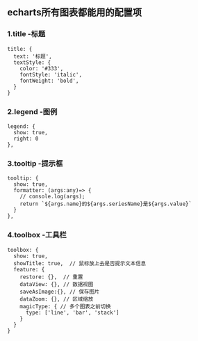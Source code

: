 ## echarts所有图表都能用的配置项
### 1.title -标题
```
title: {
  text: '标题',
  textStyle: {
    color: '#333',
    fontStyle: 'italic',
    fontWeight: 'bold',
  }
}
```

### 2.legend -图例
```
legend: {
  show: true,
  right: 0
},
```

### 3.tooltip -提示框
```
tooltip: {
  show: true,
  formatter: (args:any)=> {
    // console.log(args);
    return `${args.name}的${args.seriesName}是${args.value}`
  }
},
```

### 4.toolbox -工具栏
```
toolbox: {
  show: true,
  showTitle: true,  // 鼠标放上去是否提示文本信息
  feature: {
    restore: {},  // 重置
    dataView: {}, // 数据视图
    saveAsImage:{}, // 保存图片
    dataZoom: {}, // 区域缩放
    magicType: { // 多个图表之前切换
      type: ['line', 'bar', 'stack'] 
    }
  }
}
```